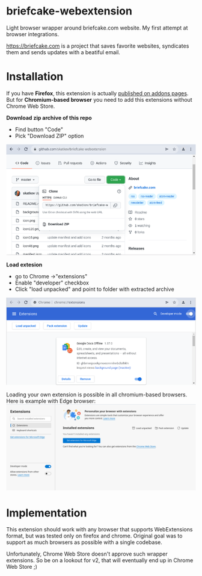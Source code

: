 # briefcake-webextension
Light browser wrapper around briefcake.com website. My first attempt at browser integrations.

https://briefcake.com is a project that saves favorite websites, syndicates them and sends updates with a beatiful email. 

# Installation
If you have **Firefox**, this extension is actually [published on addons pages](https://addons.mozilla.org/en-US/firefox/addon/briefcake/?utm_source=addons.mozilla.org&utm_medium=referral&utm_content=search). But for **Chromium-based browser** you need to add this extensions without Chrome Web Store.

**Download zip archive of this repo**
- Find button "Code"
- Pick "Download ZIP" option

![Download archive from github repo](readme/github-download.png)

**Load extesion**

- go to Chrome ->"extensions" 
- Enable "developer" checkbox
- Click "load unpacked" and point to folder with extracted archive

![Download archive from github repo](readme/chrome-extensions.png)

Loading your own extension is possible in all chromium-based browsers. Here is example with Edge browser:
![Download archive from github repo](readme/extension-edge.png)


# Implementation
This extension should work with any browser that supports WebExtensions format, but was tested only on firefox and chrome. Original goal was to support as much browsers as possible with a single codebase.

Unfortunately, Chrome Web Store doesn't approve such wrapper extensions. So be on a lookout for v2, that will eventually end up in Chrome Web Store ;)


